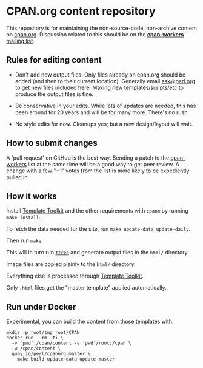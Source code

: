 # CPAN.org content repository

This repository is for maintaining the non-source-code, non-archive content on
[cpan.org](https://www.cpan.org).
Discussion related to this should be on the
[**cpan-workers** mailing list](https://lists.perl.org/list/cpan-workers.html).

## Rules for editing content

* Don't add new output files. Only files already on cpan.org should be added
(and then to their current location). Generally email
[ask@perl.org](mailto:ask@perl.org) to get new files included here.
Making new templates/scripts/etc to produce the output files is fine.

* Be conservative in your edits.
While lots of updates are needed, this has been around for 20 years and
will be for many more. There's no rush.

* No style edits for now.  Cleanups yes; but a new design/layout will wait.

## How to submit changes

A 'pull request' on GitHub is the best way.
Sending a patch to the [cpan-workers](mailto:cpan-workers@perl.org) list
at the same time will be a good way to get peer review. A change with a
few "+1" votes from the list is more likely to be expediently pulled in.

## How it works

Install [Template Toolkit](https://metacpan.org/dist/Template-Toolkit)
and the other requirements with `cpanm` by running `make install`.

To fetch the data needed for the site, run `make update-data update-daily`.

Then run `make`.

This will in turn run
[`ttree`](https://metacpan.org/dist/Template-Toolkit/view/bin/ttree)
and generate output files in the `html/` directory.

Image files are copied plainly to the `html/` directory.

Everything else is processed through
[Template Toolkit](https://metacpan.org/dist/Template-Toolkit).

Only `.html` files get the "master template" applied automatically.

## Run under Docker

Experimental, you can build the content from those templates with:

    mkdir -p root/tmp root/CPAN
    docker run --rm -ti \
      -v `pwd`:/cpan/content -v `pwd`/root:/cpan \
      -w /cpan/content \
      quay.io/perl/cpanorg:master \
        make build update-data update-master
